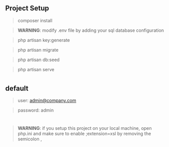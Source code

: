 
## Project Setup

> composer install

> **WARNING**: modify .env file by adding your sql database configuration

> php artisan key:generate

> php artisan migrate

> php artisan db:seed

> php artisan serve
#
## default 
> user: admin@company.com

> password: admin
#
> **WARNING**: if you setup this project on  your local machine, open  php.ini and make sure to enable 
;extension=xsl by removing the semicolon , 